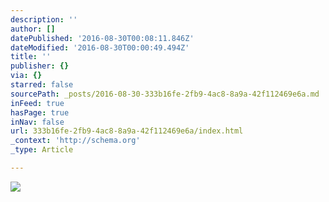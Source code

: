 ```yaml
---
description: ''
author: []
datePublished: '2016-08-30T00:08:11.846Z'
dateModified: '2016-08-30T00:00:49.494Z'
title: ''
publisher: {}
via: {}
starred: false
sourcePath: _posts/2016-08-30-333b16fe-2fb9-4ac8-8a9a-42f112469e6a.md
inFeed: true
hasPage: true
inNav: false
url: 333b16fe-2fb9-4ac8-8a9a-42f112469e6a/index.html
_context: 'http://schema.org'
_type: Article

---
```

![](https://the-grid-user-content.s3-us-west-2.amazonaws.com/0acc2792-40b1-4c9f-8834-5a4cf4d1baa3.jpg)